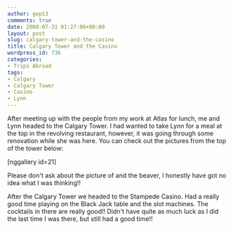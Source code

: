 ```yaml
---
author: gep13
comments: true
date: 2008-07-31 01:27:00+00:00
layout: post
slug: calgary-tower-and-the-casino
title: Calgary Tower and the Casino
wordpress_id: 736
categories:
- Trips Abroad
tags:
- Calgary
- Calgary Tower
- Casino
- Lynn
---
```


After meeting up with the people from my work at Atlas for lunch, me and Lynn headed to the Calgary Tower. I had wanted to take Lynn for a meal at the top in the revolving restaurant, however, it was going through some renovation while she was here. You can check out the pictures from the top of the tower below:

[nggallery id=21]

Please don't ask about the picture of and the beaver, I honestly have got no idea what I was thinking!!

After the Calgary Tower we headed to the Stampede Casino. Had a really good time playing on the Black Jack table and the slot machines. The cocktails in there are really good!! Didn't have quite as much luck as I did the last time I was there, but still had a good time!!
